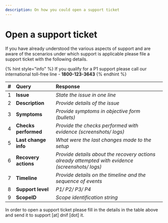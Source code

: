 ```yaml
---
description: On how you could open a support ticket
---
```


# Open a support ticket

If you have already understood the various aspects of support and are aware of the scenarios under which support is applicable please file a support ticket with the following details.

{% hint style="info" %}
If you qualify for a P1 support please call our international toll-free line - **1800-123-3643**
{% endhint %}

| \# | Query | Response |
| :--- | :--- | :--- |
| 1 | **Issue** | _State the issue in one line_ |
| 2 | **Description** | _Provide details of the issue_ |
| 3 | **Symptoms** | _Provide symptoms in objective form \(bullets\)_ |
| 4 | **Checks performed** | _Provide the checks performed with evidence \(screenshots/ logs\)_ |
| 5 | **Last change info** | _What were the last changes made to the setup_ |
| 6 | **Recovery actions** | _Provide details about the recovery actions already attempted with evidence \(screenshots/ logs\)_ |
| 7 | **Timeline** | _Provide details on the timeline and the sequence of events_ |
| 8 | **Support level** | _P1/ P2/ P3/ P4_ |
| 9 | **ScopeID** | _Scope identification string_ |

In order to open a support ticket please fill in the details in the table above and send it to support \[at\] dnif \[dot\] it.

